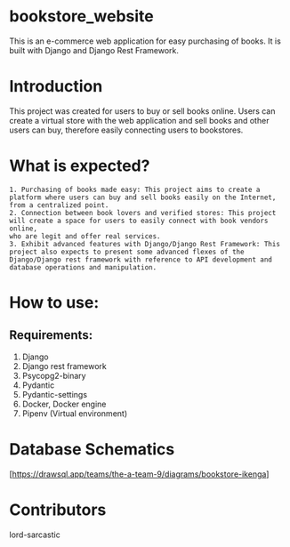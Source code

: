 # bookstore_website
This is an e-commerce web application for easy purchasing of books. It is built with Django and Django Rest Framework. 

# Introduction
This project was created for users to buy or sell books online. Users can create a virtual store with the web application and 
sell books and other users can buy, therefore easily connecting users to bookstores. 

# What is expected? 
    1. Purchasing of books made easy: This project aims to create a platform where users can buy and sell books easily on the Internet, 
    from a centralized point.
    2. Connection between book lovers and verified stores: This project will create a space for users to easily connect with book vendors online, 
    who are legit and offer real services. 
    3. Exhibit advanced features with Django/Django Rest Framework: This project also expects to present some advanced flexes of the Django/Django rest framework with reference to API development and database operations and manipulation.

# How to use:
## Requirements:
1. Django
2. Django rest framework
3. Psycopg2-binary
4. Pydantic
5. Pydantic-settings
6. Docker, Docker engine 
7. Pipenv (Virtual environment)

# Database Schematics
[https://drawsql.app/teams/the-a-team-9/diagrams/bookstore-ikenga]

# Contributors
lord-sarcastic
